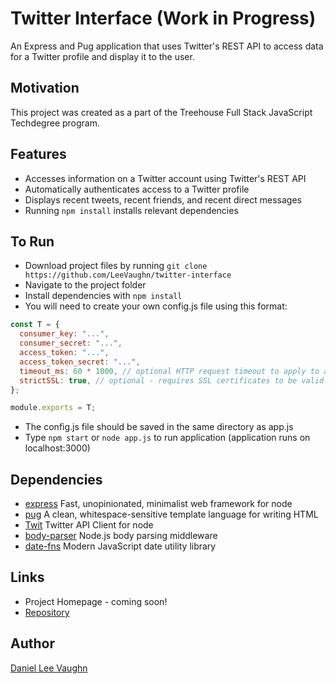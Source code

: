 # Twitter Interface (Work in Progress)

An Express and Pug application that uses Twitter's REST API to access data for a Twitter profile and display it to the user.

## Motivation

This project was created as a part of the Treehouse Full Stack JavaScript Techdegree program.

## Features

* Accesses information on a Twitter account using Twitter's REST API
* Automatically authenticates access to a Twitter profile
* Displays recent tweets, recent friends, and recent direct messages
* Running ```npm install``` installs relevant dependencies

## To Run

* Download project files by running ```git clone https://github.com/LeeVaughn/twitter-interface```
* Navigate to the project folder
* Install dependencies with ```npm install```
* You will need to create your own config.js file using this format:

``` javascript
const T = {
  consumer_key: "...",
  consumer_secret: "...",
  access_token: "...",
  access_token_secret: "...",
  timeout_ms: 60 * 1000, // optional HTTP request timeout to apply to all requests.
  strictSSL: true, // optional - requires SSL certificates to be valid.
};

module.exports = T;
```

* The config.js file should be saved in the same directory as app.js
* Type ```npm start``` or ```node app.js``` to run application (application runs on localhost:3000)

## Dependencies

* [express](https://www.npmjs.com/package/express) Fast, unopinionated, minimalist web framework for node
* [pug](https://www.npmjs.com/package/pug) A clean, whitespace-sensitive template language for writing HTML
* [Twit](https://www.npmjs.com/package/twit) Twitter API Client for node
* [body-parser](https://www.npmjs.com/package/body-parser) Node.js body parsing middleware
* [date-fns](https://www.npmjs.com/package/date-fns) Modern JavaScript date utility library

## Links

* Project Homepage - coming soon!
* [Repository](https://github.com/LeeVaughn/twitter-interface)

## Author

[Daniel Lee Vaughn](https://github.com/LeeVaughn)